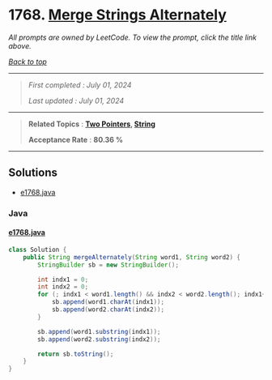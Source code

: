# 1768. [Merge Strings Alternately](<https://leetcode.com/problems/merge-strings-alternately>)

*All prompts are owned by LeetCode. To view the prompt, click the title link above.*

*[Back to top](<../README.md>)*

------

> *First completed : July 01, 2024*
>
> *Last updated : July 01, 2024*

------

> **Related Topics** : **[Two Pointers](<by_topic/Two Pointers.md>), [String](<by_topic/String.md>)**
>
> **Acceptance Rate** : **80.36 %**

------

## Solutions

- [e1768.java](<../my-submissions/e1768.java>)
### Java
#### [e1768.java](<../my-submissions/e1768.java>)
```Java
class Solution {
    public String mergeAlternately(String word1, String word2) {
        StringBuilder sb = new StringBuilder();

        int indx1 = 0;
        int indx2 = 0;
        for (; indx1 < word1.length() && indx2 < word2.length(); indx1++, indx2++) {
            sb.append(word1.charAt(indx1));
            sb.append(word2.charAt(indx2));
        }

        sb.append(word1.substring(indx1));
        sb.append(word2.substring(indx2));

        return sb.toString();
    }
}
```

